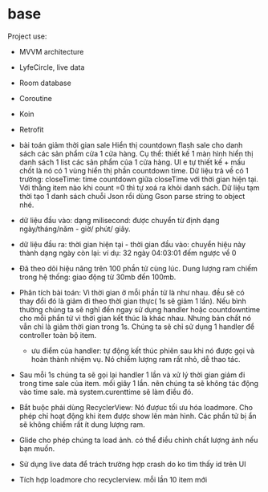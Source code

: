 # base
Project use:
  - MVVM architecture
  - LyfeCircle, live data
  - Room database
  - Coroutine
  - Koin
  - Retrofit

- bài toán giảm thời gian sale 
  Hiển thị countdown flash sale cho danh sách các sản phẩm cửa 1 cửa hàng.
Cụ thể: thiết kế 1 màn hình hiển thị danh sách 1 list các sản phẩm của 1 cửa hàng. UI e tự thiết kế + mấu chốt là nó có 1 vùng hiển thị phần countdown time.
Dữ liệu trả về có 1 trường: closeTime: time countdown giữa closeTime với thời gian hiện tại. Với thằng item nào khi count =0 thì tự xoá ra khỏi danh sách.
Dữ liệu tạm thời tạo 1 danh sách chuỗi Json rồi dùng Gson parse string to object nhé.

- dữ liệu đầu vào: dạng milisecond: được chuyển từ định dạng ngày/tháng/năm - giờ/ phút/ giây.

- dữ liệu đầu ra: thời gian hiện tại - thời gian đầu vào: chuyển hiệu này thành dạng ngày còn lại: ví dụ: 32 ngày 04:03:01 đếm ngược về 0

- Đã theo dõi hiệu năng trên 100 phần tử cùng lúc. Dung lượng ram chiếm trong hệ thống: giao động từ 30mb đến 100mb.

- Phân tích bài toán: Vì thời gian ở mỗi phần tử là như nhau. đều sẽ có thay đổi đó là giảm đi theo thời gian thực( 1s sẽ giảm 1 lần). Nếu bình thường chúng ta sẽ nghĩ đến ngay sử dụng handler hoặc countdowntime cho mỗi phần tử vì thời gian kết thúc là khác nhau. Nhưng bản chất nó vẫn chỉ là giảm thời gian trong 1s. Chúng ta sẽ chỉ sử dụng 1 handler để controller toàn bộ item. 
     + ưu điểm của handler: tự động kết thúc phiên sau khi nó được gọi và hoàn thành nhiệm vụ. Nó chiếm lượng ram rất nhỏ, dễ  thao tác.
- Sau mỗi 1s chúng ta sẽ gọi lại handler 1 lần và xử lý thời gian giảm đi trong time sale của item. mối giây 1 lần. nên chúng ta sẽ không tác động vào time sale. mà system.curenttime sẽ làm điều đó. 
- Bắt buộc phải dùng RecyclerView: Nó đượuc tối ưu hóa loadmore. Cho phép chỉ hoạt động khi item được show lên màn hình. Các phần tử bị ẩn sẽ không chiếm rất ít dung lượng ram.
- Glide cho phép chúng ta load ảnh. có thể điều chỉnh chất lượng ảnh nếu bạn muốn.
- Sử dụng live data để trách trường hợp crash do ko tìm thấy id trên UI 

- Tích hợp loadmore cho recyclerview. mỗi lần 10 item mới 
